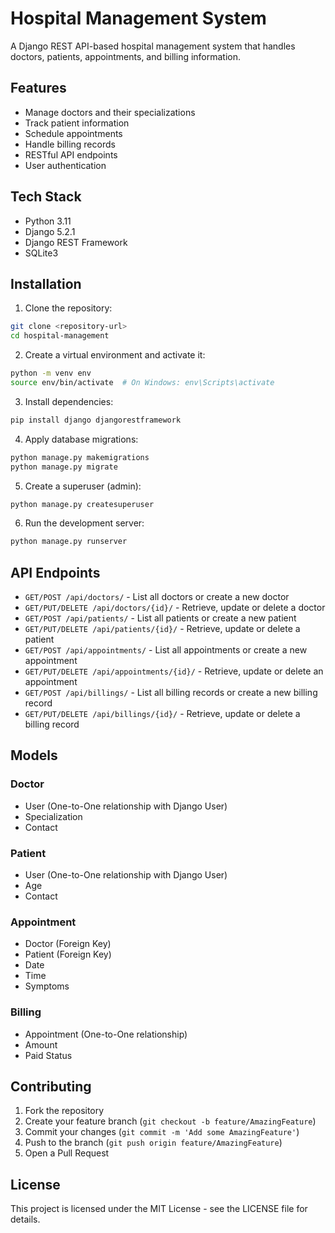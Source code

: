 # Hospital Management System

A Django REST API-based hospital management system that handles doctors, patients, appointments, and billing information.

## Features

- Manage doctors and their specializations
- Track patient information
- Schedule appointments
- Handle billing records
- RESTful API endpoints
- User authentication

## Tech Stack

- Python 3.11
- Django 5.2.1
- Django REST Framework
- SQLite3

## Installation

1. Clone the repository:
```bash
git clone <repository-url>
cd hospital-management
```

2. Create a virtual environment and activate it:
```bash
python -m venv env
source env/bin/activate  # On Windows: env\Scripts\activate
```

3. Install dependencies:
```bash
pip install django djangorestframework
```

4. Apply database migrations:
```bash
python manage.py makemigrations
python manage.py migrate
```

5. Create a superuser (admin):
```bash
python manage.py createsuperuser
```

6. Run the development server:
```bash
python manage.py runserver
```

## API Endpoints

- `GET/POST /api/doctors/` - List all doctors or create a new doctor
- `GET/PUT/DELETE /api/doctors/{id}/` - Retrieve, update or delete a doctor
- `GET/POST /api/patients/` - List all patients or create a new patient
- `GET/PUT/DELETE /api/patients/{id}/` - Retrieve, update or delete a patient
- `GET/POST /api/appointments/` - List all appointments or create a new appointment
- `GET/PUT/DELETE /api/appointments/{id}/` - Retrieve, update or delete an appointment
- `GET/POST /api/billings/` - List all billing records or create a new billing record
- `GET/PUT/DELETE /api/billings/{id}/` - Retrieve, update or delete a billing record

## Models

### Doctor
- User (One-to-One relationship with Django User)
- Specialization
- Contact

### Patient
- User (One-to-One relationship with Django User)
- Age
- Contact

### Appointment
- Doctor (Foreign Key)
- Patient (Foreign Key)
- Date
- Time
- Symptoms

### Billing
- Appointment (One-to-One relationship)
- Amount
- Paid Status

## Contributing

1. Fork the repository
2. Create your feature branch (`git checkout -b feature/AmazingFeature`)
3. Commit your changes (`git commit -m 'Add some AmazingFeature'`)
4. Push to the branch (`git push origin feature/AmazingFeature`)
5. Open a Pull Request

## License

This project is licensed under the MIT License - see the LICENSE file for details.